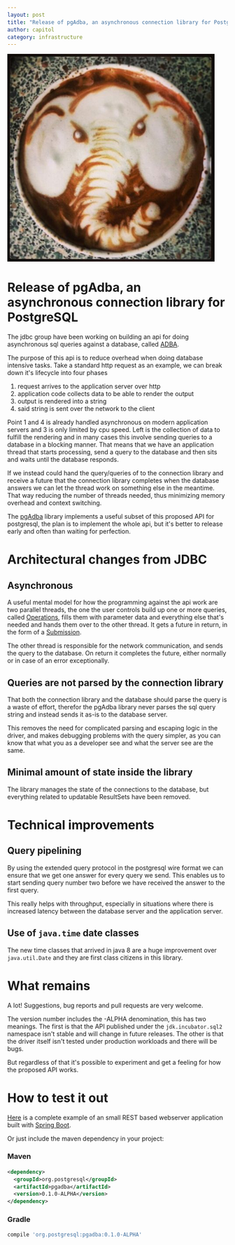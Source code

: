```yaml
---
layout: post
title: "Release of pgAdba, an asynchronous connection library for PostgreSQL"
author: capitol
category: infrastructure
---
```

![coffee-elephant](/images/coffee-elephant.jpg)

# Release of pgAdba, an asynchronous connection library for PostgreSQL

The jdbc group have been working on building an api for doing asynchronous
sql queries against a database, called [ADBA](ttp://cr.openjdk.java.net/%7Elancea/8188051/apidoc/jdk/incubator/sql2/package-summary.html).

The purpose of this api is to reduce overhead when doing database intensive tasks. Take
a standard http request as an example, we can break down it's lifecycle into four phases

1) request arrives to the application server over http
2) application code collects data to be able to render the output
3) output is rendered into a string
4) said string is sent over the network to the client

Point 1 and 4 is already handled asynchronous on modern application servers and 3 is only
limited by cpu speed. Left is the collection of data to fulfill the rendering and in many
cases this involve sending queries to a database in a blocking manner. That means that
we have an application thread that starts processing, send a query to the database
and then sits and waits until the database responds.

If we instead could hand the query/queries of to the connection library and receive
a future that the connection library completes when the database answers we can let
the thread work on something else in the meantime. That way reducing the number
of threads needed, thus minimizing memory overhead and context switching.

The [pgAdba](https://github.com/pgjdbc/pgadba) library implements a useful subset of
this proposed API for postgresql, the plan is to implement the whole api, but it's
better to release early and often than waiting for perfection.

# Architectural changes from JDBC

## Asynchronous

A useful mental model for how the programming against the api work are two parallel 
threads, the one the user controls build up one or more queries, called 
[Operations](https://github.com/pgjdbc/pgadba/blob/master/src/main/java/jdk/incubator/sql2/Operation.java),
fills them with parameter data and everything else that's needed and hands them over
to the other thread. It gets a future in return, in the form of a [Submission](https://github.com/pgjdbc/pgadba/blob/master/src/main/java/jdk/incubator/sql2/Submission.java).

The other thread is responsible for the network communication, and sends the query to the
database. On return it completes the future, either normally or in case of an error 
exceptionally.

## Queries are not parsed by the connection library

That both the connection library and the database should parse the query is a waste of
effort, therefor the pgAdba library never parses the sql query string and instead sends
it as-is to the database server.

This removes the need for complicated parsing and escaping logic in the driver, and
makes debugging problems with the query simpler, as you can know that what you as a 
developer see and what the server see are the same.

## Minimal amount of state inside the library

The library manages the state of the connections to the database, but everything
related to updatable ResultSets have been removed.

# Technical improvements 

## Query pipelining

By using the extended query protocol in the postgresql wire format we can ensure that
we get one answer for every query we send. This enables us to start sending query number
two before we have received the answer to the first query.

This really helps with throughput, especially in situations where there is increased
latency between the database server and the application server.

## Use of `java.time` date classes

The new time classes that arrived in java 8 are a huge improvement over `java.util.Date`
and they are first class citizens in this library.

# What remains

A lot! Suggestions, bug reports and pull requests are very welcome.

The version number includes the -ALPHA denomination, this has two meanings. The first is that the
API published under the  `jdk.incubator.sql2` namespace isn't stable and will change in future 
releases. The other is that the driver itself isn't tested under production workloads and there
will be bugs.

But regardless of that it's possible to experiment and get a feeling for how the proposed API works.

# How to test it out

[Here](https://github.com/alexanderkjall/pgadba-example-application-spring-boot/) is a complete example of an small REST based webserver application built with
[Spring Boot](https://spring.io/projects/spring-boot).

Or just include the maven dependency in your project:

### Maven

```xml
<dependency>
  <groupId>org.postgresql</groupId>
  <artifactId>pgadba</artifactId>
  <version>0.1.0-ALPHA</version>
</dependency>
```

### Gradle

```groovy
compile 'org.postgresql:pgadba:0.1.0-ALPHA'
```
